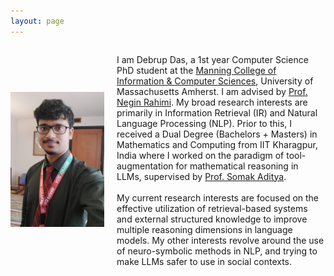 ```yaml
---
layout: page
---
```


<div style="display: flex; align-items: center;">
  <div style="flex: 0 0 auto;">
    <img src="debrup.png" alt="Description of image" style="max-width: 150px; height: auto;">
  </div>
  <div style="flex: 1; margin-left: 20px;">

I am Debrup Das, a 1st year Computer Science PhD student at the [Manning College of Information & Computer Sciences](https://www.cics.umass.edu/), University of Massachusetts Amherst. I am advised by [Prof. Negin Rahimi](https://people.cs.umass.edu/~rahimi/). My broad research interests are primarily in Information Retrieval (IR) and Natural Language Processing (NLP). Prior to this, I received a Dual Degree (Bachelors + Masters) in Mathematics and Computing from IIT Kharagpur, India where I worked on the paradigm of tool-augmentation for mathematical reasoning in LLMs, supervised by [Prof. Somak Aditya](https://adityasomak.github.io/).
    <br/><br/>
    My current research interests are focused on the effective utilization of retrieval-based systems and external structured knowledge to improve multiple reasoning dimensions in language models. My other interests revolve around the use of neuro-symbolic methods in NLP, and trying to make LLMs safer to use in social contexts.
  </div>
</div>




  

